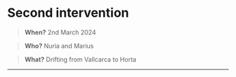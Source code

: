 # **Second intervention**

> **When?** 2nd March 2024

> **Who?** Nuria and Marius

> **What?** Drifting from Vallcarca to Horta

_____________________________
